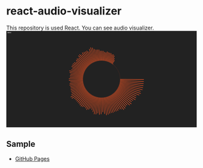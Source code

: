 # react-audio-visualizer
This repository is used React.
You can see audio visualizer.
![smaple](https://github.com/djentman/react-audio-visualizer/blob/master/public/sample.png)

## Sample
- [GitHub Pages](https://djentman.github.io/react-audio-visualizer/)
